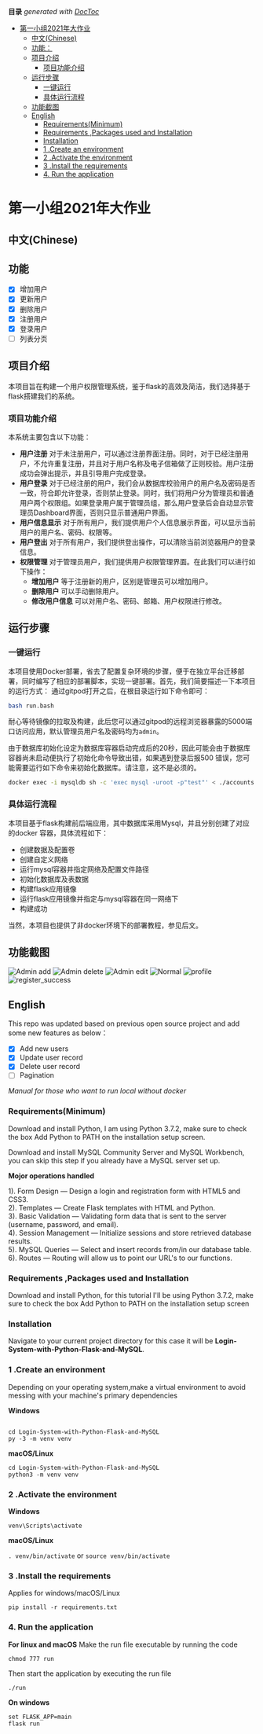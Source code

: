 <!-- START doctoc generated TOC please keep comment here to allow auto update -->
<!-- DON'T EDIT THIS SECTION, INSTEAD RE-RUN doctoc TO UPDATE -->
**目录**  *generated with [DocToc](https://github.com/thlorenz/doctoc)*

- [第一小组2021年大作业](#%E7%AC%AC%E4%B8%80%E5%B0%8F%E7%BB%842021%E5%B9%B4%E5%A4%A7%E4%BD%9C%E4%B8%9A)
  - [中文(Chinese)](#%E4%B8%AD%E6%96%87chinese)
  - [功能：](#%E5%8A%9F%E8%83%BD)
  - [项目介绍](#%E9%A1%B9%E7%9B%AE%E4%BB%8B%E7%BB%8D)
    - [项目功能介绍](#%E9%A1%B9%E7%9B%AE%E5%8A%9F%E8%83%BD%E4%BB%8B%E7%BB%8D)
  - [运行步骤](#%E8%BF%90%E8%A1%8C%E6%AD%A5%E9%AA%A4)
    - [一键运行](#%E4%B8%80%E9%94%AE%E8%BF%90%E8%A1%8C)
    - [具体运行流程](#%E5%85%B7%E4%BD%93%E8%BF%90%E8%A1%8C%E6%B5%81%E7%A8%8B)
  - [功能截图](#%E5%8A%9F%E8%83%BD%E6%88%AA%E5%9B%BE)
  - [English](#english)
    - [Requirements(Minimum)](#requirementsminimum)
    - [Requirements ,Packages used and Installation](#requirements-packages-used-and-installation)
    - [Installation](#installation)
    - [1 .Create an environment](#1-create-an-environment)
    - [2 .Activate the environment](#2-activate-the-environment)
    - [3 .Install the requirements](#3-install-the-requirements)
    - [4. Run the application](#4-run-the-application)

<!-- END doctoc generated TOC please keep comment here to allow auto update -->

# 第一小组2021年大作业

## 中文(Chinese)
## 功能
- [x] 增加用户
- [x] 更新用户
- [x] 删除用户
- [x] 注册用户
- [x] 登录用户
- [ ] 列表分页

## 项目介绍
本项目旨在构建一个用户权限管理系统，鉴于flask的高效及简洁，我们选择基于flask搭建我们的系统。
### 项目功能介绍
本系统主要包含以下功能：
- **用户注册** 对于未注册用户，可以通过注册界面注册。同时，对于已经注册用户，不允许重复注册，并且对于用户名称及电子信箱做了正则校验。用户注册成功会弹出提示，并且引导用户完成登录。
- **用户登录** 对于已经注册的用户，我们会从数据库校验用户的用户名及密码是否一致，符合即允许登录，否则禁止登录。同时，我们将用户分为管理员和普通用户两个权限组。如果登录用户属于管理员组，那么用户登录后会自动显示管理员Dashboard界面，否则只显示普通用户界面。
- **用户信息显示** 对于所有用户，我们提供用户个人信息展示界面，可以显示当前用户的用户名、密码、权限等。
- **用户登出** 对于所有用户，我们提供登出操作，可以清除当前浏览器用户的登录信息。
- **权限管理** 对于管理员用户，我们提供用户权限管理界面。在此我们可以进行如下操作：
    - **增加用户** 等于注册新的用户，区别是管理员可以增加用户。
    - **删除用户** 可以手动删除用户。
    - **修改用户信息** 可以对用户名、密码、邮箱、用户权限进行修改。
## 运行步骤
### 一键运行
本项目使用Docker部署，省去了配置复杂环境的步骤，便于在独立平台迁移部署，同时编写了相应的部署脚本，实现一键部署。首先，我们简要描述一下本项目的运行方式：
通过gitpod打开之后，在根目录运行如下命令即可：

```bash
bash run.bash
```
耐心等待镜像的拉取及构建，此后您可以通过gitpod的远程浏览器暴露的5000端口访问应用，默认管理员用户名及密码均为`admin`。


由于数据库初始化设定为数据库容器启动完成后的20秒，因此可能会由于数据库容器尚未启动便执行了初始化命令导致出错，如果遇到登录后报500 错误，您可能需要运行如下命令来初始化数据库。请注意，这不是必须的。
```bash 
docker exec -i mysqldb sh -c 'exec mysql -uroot -p"test"' < ./accounts.sql
```

### 具体运行流程
本项目基于flask构建前后端应用，其中数据库采用Mysql，并且分别创建了对应的docker 容器，具体流程如下：
- 创建数据及配置卷
- 创建自定义网络
- 运行mysql容器并指定网络及配置文件路径
- 初始化数据库及表数据
- 构建flask应用镜像
- 运行flask应用镜像并指定与mysql容器在同一网络下
- 构建成功

当然，本项目也提供了非docker环境下的部署教程，参见后文。
## 功能截图

![Admin add](dash_board_app/static/admin_add.png)
![Admin delete](dash_board_app/static/admin_del.png)
![Admin edit](dash_board_app/static/admin_edit.png)
![Normal](dash_board_app/static/normal.png)
![profile](dash_board_app/static/profile.png)
![register_success](dash_board_app/static/register_success.png)

## English
This repo was updated based on previous open source project and add some new features as below：
- [x] Add new users
- [x] Update user record
- [x] Delete user record
- [ ] Pagination

*Manual for those who want to run local without docker*

### Requirements(Minimum)

Download and install Python, I am using Python 3.7.2, make sure to check the box Add Python to PATH on the installation setup screen. </p>
Download and install MySQL Community Server and MySQL Workbench, you can skip this step if you already have a MySQL server set up. </p>


**Mojor operations handled**

1). Form Design — Design a login and registration form with HTML5 and CSS3.<br>
2). Templates — Create Flask templates with HTML and Python.<br>
3). Basic Validation — Validating form data that is sent to the server (username, password, and email).<br>
4). Session Management — Initialize sessions and store retrieved database results.<br>
5). MySQL Queries — Select and insert records from/in our database table.<br>
6). Routes — Routing will allow us to point our URL's to our functions.<br>

### Requirements ,Packages used and Installation
Download and install Python, for this tutorial I'll be using Python 3.7.2, make sure to check the box Add Python to PATH on the installation setup screen
 
### Installation
          
Navigate to your current project directory for this case it will be **Login-System-with-Python-Flask-and-MySQL**. <br>
          
### 1 .Create an environment
          
Depending on your operating system,make a virtual environment to avoid messing with your machine's primary dependencies
          
**Windows**
          
```

cd Login-System-with-Python-Flask-and-MySQL
py -3 -m venv venv

```
          
**macOS/Linux**
          
```
cd Login-System-with-Python-Flask-and-MySQL
python3 -m venv venv

```

### 2 .Activate the environment
          
**Windows** 

```venv\Scripts\activate```
          
**macOS/Linux**

```. venv/bin/activate```
or
```source venv/bin/activate```

### 3 .Install the requirements

Applies for windows/macOS/Linux

```pip install -r requirements.txt```
  
### 4. Run the application 

**For linux and macOS**
Make the run file executable by running the code

```chmod 777 run```

Then start the application by executing the run file

```./run```

**On windows**
```
set FLASK_APP=main
flask run

```
          

